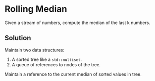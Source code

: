# Rolling Median

Given a stream of numbers, compute the median of the last k numbers.

## Solution

Maintain two data structures:
1. A sorted tree like a `std::multiset`.
2. A queue of references to nodes of the tree.

Maintain a reference to the current median of sorted values in tree.
